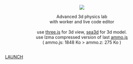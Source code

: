 <p align="center"><a href="http://lo-th.github.io/Ammo.lab/"><img src="http://lo-th.github.io/Ammo.lab/textures/logo.png"/></a></p>
<p align="center">Advanced 3d physics lab<br>
with worker and live code editor<br><br>
use <a href="https://github.com/mrdoob/three.js/tree/dev">three.js</a> for 3d view, <a href="https://github.com/sunag/sea3d">sea3d</a> for 3d model.<br>
use lzma compressed version of last <a href="https://github.com/kripken/ammo.js">ammo.js</a><br>
( ammo.js: 1848 Ko > ammo.z: 275 Ko )<br><br>

<a href="http://lo-th.github.io/Ammo.lab/">LAUNCH</a><br></p>